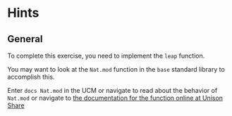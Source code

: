 # Hints

## General

To complete this exercise, you need to implement the `leap` function.

You may want to look at the `Nat.mod` function in the `base` standard library to accomplish this.

Enter `docs Nat.mod` in the UCM or navigate to read about the behavior of `Nat.mod` or navigate to [the documentation for the function online at Unison Share](https://share.unison-lang.org/latest/namespaces/unison/base/;/terms/Nat/mod)
